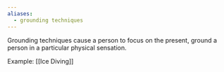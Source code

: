 ```yaml
---
aliases:
  - grounding techniques
---
```

Grounding techniques cause a person to focus on the present, ground a person in a particular physical sensation.

Example: [[Ice Diving]]